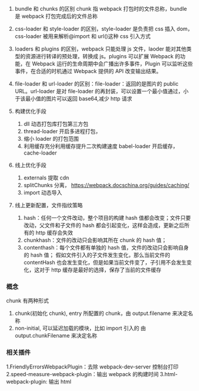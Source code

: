 <!--
 * @Author: 谢树宏
 * @Date: 2022-02-08 10:24:32
 * @LastEditors: 谢树宏 384180258@qq.com
 * @LastEditTime: 2022-07-09 23:21:42
 * @FilePath: /about-study/webpack.md
-->

1. bundle 和 chunks 的区别 chunk 指 webpack 打包时的文件总称，bundle 是 webpack 打包完成后的文件总称
2. css-loader 和 style-loader 的区别，style-loader 是负责把 css 插入 dom， css-loader 被用来解析@import 和 url()这种 css 引入方式
3. loaders 和 plugins 的区别，webpack 只能处理 js 文件，laoder 能对其他类型的资源进行转译的预处理，转换成 js。plugins 可以扩展 Webpack 的功能，在 Webpack 运行的生命周期中会广播出许多事件，Plugin 可以监听这些事件，在合适的时机通过 Webpack 提供的 API 改变输出结果。
4. file-loader 和 url-loader 的区别：file-loader：返回的是图片的 public URL。url-loader 是对 file-loader 的再封装，可以设置一个最小值通过，小于该最小值的图片可以返回 base64,减少 http 请求

5. 构建优化手段

   1. dll 动态打包库打包第三方包
   2. thread-loader 开启多进程打包，
   3. 缩小 loader 的打包范围
   4. 利用缓存充分利用缓存提升二次构建速度 babel-loader 开启缓存， cache-loader

6. 线上优化手段

   1. externals 提取 cdn
   2. splitChunks 分离， https://webpack.docschina.org/guides/caching/
   3. import 动态导入

7. 线上更新配置，文件指纹策略
   1. hash：任何一个文件改动，整个项目的构建 hash 值都会改变；文件只要改动，父文件和子文件的 hash 都会引起变化，这样会造成，更新之后所有的 http 缓存会失效
   2. chunkhash：文件的改动只会影响其所在 chunk 的 hash 值；
   3. contenthash：每个文件都有单独的 hash 值，文件的改动只会影响自身的 hash 值；
      假如文件引入的子文件发生变化，那么当前文件的 contentHash 也会发生变化，但是如果当前文件变了，子引用不会发生变化，这对于 http 缓存是最好的选择，保存了当前的文件缓存

### 概念

chunk 有两种形式

1. chunk(初始化 chunk), entry 所配置的 chunk，由 output.filename 来决定名称
2. non-initial, 可以延迟加载的模块，比如 import 引入的 由 output.chunkFilename 来决定名称

### 相关插件

1.FriendlyErrorsWebpackPlugin：去除 webpack-dev-server 控制台打印
2.speed-measure-webpack-plugin：输出 webpack 的构建时间
3.html-webpack-plugin: 输出 html
